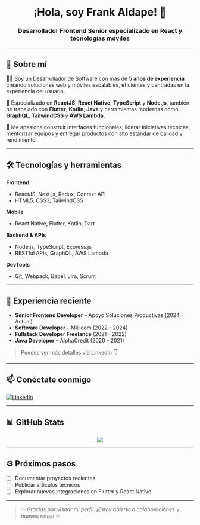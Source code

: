 <div align="center">
  <h1>¡Hola, soy Frank Aldape! 👋</h1>
  <h3>Desarrollador Frontend Senior especializado en React y tecnologías móviles</h3>
</div>

---

## 🚀 Sobre mí

👨‍💻 Soy un Desarrollador de Software con más de **5 años de experiencia** creando soluciones web y móviles escalables, eficientes y centradas en la experiencia del usuario.

📱 Especializado en **ReactJS**, **React Native**, **TypeScript** y **Node.js**, también he trabajado con **Flutter**, **Kotlin**, **Java** y herramientas modernas como **GraphQL**, **TailwindCSS** y **AWS Lambda**.

🎯 Me apasiona construir interfaces funcionales, liderar iniciativas técnicas, mentorizar equipos y entregar productos con alto estándar de calidad y rendimiento.

---

## 🛠️ Tecnologías y herramientas

**Frontend**
- ReactJS, Next.js, Redux, Context API
- HTML5, CSS3, TailwindCSS

**Mobile**
- React Native, Flutter, Kotlin, Dart

**Backend & APIs**
- Node.js, TypeScript, Express.js
- RESTful APIs, GraphQL, AWS Lambda

**DevTools**
- Git, Webpack, Babel, Jira, Scrum

---

## 💼 Experiencia reciente

- **Senior Frontend Developer** – Apoyo Soluciones Productivas (2024 - Actual)
- **Software Developer** – Millicom (2022 - 2024)
- **Fullstack Developer Freelance** (2021 - 2022)
- **Java Developer** – AlphaCredit (2020 - 2021)

> Puedes ver más detalles vía LinkedIn 👇

---

## 📫 Conéctate conmigo

[![LinkedIn](https://img.shields.io/badge/LinkedIn-Frank%20Aldape-blue?style=for-the-badge&logo=linkedin)](https://www.linkedin.com/in/frank-aldape/)

---

## 📊 GitHub Stats

<p align="center">
  <img src="https://github-profile-trophy.vercel.app/?username=frankaldape&theme=algolia&margin-w=15&margin-h=15&no-bg=true" />
</p>

---

## ⚙️ Próximos pasos

- [ ] Documentar proyectos recientes
- [ ] Publicar artículos técnicos
- [ ] Explorar nuevas integraciones en Flutter y React Native

---

> ✨ *Gracias por visitar mi perfil. ¡Estoy abierto a colaboraciones y nuevos retos!* ✨
